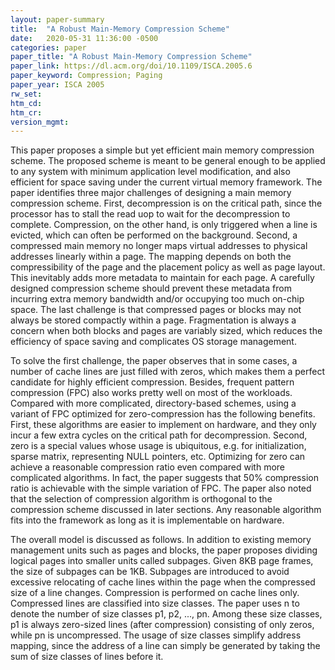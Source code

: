 ```yaml
---
layout: paper-summary
title:  "A Robust Main-Memory Compression Scheme"
date:   2020-05-31 11:36:00 -0500
categories: paper
paper_title: "A Robust Main-Memory Compression Scheme"
paper_link: https://dl.acm.org/doi/10.1109/ISCA.2005.6
paper_keyword: Compression; Paging
paper_year: ISCA 2005
rw_set:
htm_cd:
htm_cr:
version_mgmt:
---
```


This paper proposes a simple but yet efficient main memory compression scheme. The proposed scheme is meant to be general
enough to be applied to any system with minimum application level modification, and also efficient for space saving
under the current virtual memory framework. The paper identifies three major challenges of designing a main memory 
compression scheme. First, decompression is on the critical path, since the processor has to stall the read uop to
wait for the decompression to complete. Compression, on the other hand, is only triggered when a line is evicted,
which can often be performed on the background. Second, a compressed main memory no longer maps virtual addresses to
physical addresses linearly within a page. The mapping depends on both the compressibility of the page and the 
placement policy as well as page layout. This inevitably adds more metadata to maintain for each page. A carefully 
designed compression scheme should prevent these metadata from incurring extra memory bandwidth and/or occupying too
much on-chip space. The last challenge is that compressed pages or blocks may not always be stored compactly within
a page. Fragmentation is always a concern when both blocks and pages are variably sized, which reduces the efficiency
of space saving and complicates OS storage management. 

To solve the first challenge, the paper observes that in some cases, a number of cache lines are just filled with zeros,
which makes them a perfect candidate for highly efficient compression. Besides, frequent pattern compression (FPC) also
works pretty well on most of the workloads. Compared with more complicated, directory-based schemes, using a variant 
of FPC optimized for zero-compression has the following benefits. First, these algorithms are easier to implement on
hardware, and they only incur a few extra cycles on the critical path for decompression. Second, zero is a special values
whose usage is ubiquitous, e.g. for initialization, sparse matrix, representing NULL pointers, etc. Optimizing for zero
can achieve a reasonable compression ratio even compared with more complicated algorithms. In fact, the paper suggests 
that 50% compression ratio is achievable with the simple variation of FPC.
The paper also noted that the selection of compression algorithm is orthogonal to the compression scheme discussed in
later sections. Any reasonable algorithm fits into the framework as long as it is implementable on hardware.

The overall model is discussed as follows. In addition to existing memory management units such as pages and blocks, the
paper proposes dividing logical pages into smaller units called subpages. Given 8KB page frames, the size of subpages can
be 1KB. Subpages are introduced to avoid excessive relocating of cache lines within the page when the compressed size 
of a line changes. Compression is performed on cache lines only. Compressed lines are classified into size classes.
The paper uses n to denote the number of size classes p1, p2, ..., pn. Among these size classes, p1 is always zero-sized
lines (after compression) consisting of only zeros, while pn is uncompressed. The usage of size classes simplify address
mapping, since the address of a line can simply be generated by taking the sum of size classes of lines before it.
